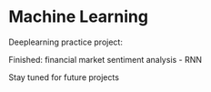 # Machine Learning
Deeplearning practice project:

Finished:
financial market sentiment analysis - RNN

Stay tuned for future projects
